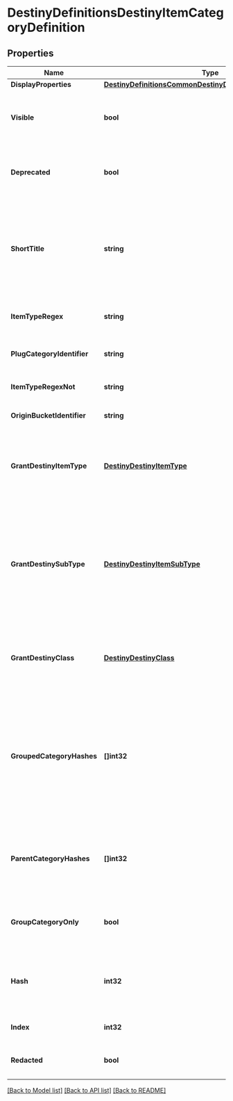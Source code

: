 # DestinyDefinitionsDestinyItemCategoryDefinition

## Properties
Name | Type | Description | Notes
------------ | ------------- | ------------- | -------------
**DisplayProperties** | [**DestinyDefinitionsCommonDestinyDisplayPropertiesDefinition**](Destiny.Definitions.Common.DestinyDisplayPropertiesDefinition.md) |  | [optional] 
**Visible** | **bool** | If True, this category should be visible in UI. Sometimes we make categories that we don&#39;t think are interesting externally. It&#39;s up to you if you want to skip on showing them. | [optional] 
**Deprecated** | **bool** | If True, this category has been deprecated: it may have no items left, or there may be only legacy items that remain in it which are no longer relevant to the game. | [optional] 
**ShortTitle** | **string** | A shortened version of the title. The reason why we have this is because the Armory in German had titles that were too long to display in our UI, so these were localized abbreviated versions of those categories. The property still exists today, even though the Armory doesn&#39;t exist for D2... yet. | [optional] 
**ItemTypeRegex** | **string** | The janky regular expression we used against the item type to try and discern whether the item belongs to this category. | [optional] 
**PlugCategoryIdentifier** | **string** | If the item is a plug, this is the identifier we expect to find associated with it if it is in this category. | [optional] 
**ItemTypeRegexNot** | **string** | If the item type matches this janky regex, it does *not* belong to this category. | [optional] 
**OriginBucketIdentifier** | **string** | If the item belongs to this bucket, it does belong to this category. | [optional] 
**GrantDestinyItemType** | [**DestinyDestinyItemType**](Destiny.DestinyItemType.md) | If an item belongs to this category, it will also receive this item type. This is now how DestinyItemType is populated for items: it used to be an even jankier process, but that&#39;s a story that requires more alcohol. | [optional] 
**GrantDestinySubType** | [**DestinyDestinyItemSubType**](Destiny.DestinyItemSubType.md) | If an item belongs to this category, it will also receive this subtype enum value.  I know what you&#39;re thinking - what if it belongs to multiple categories that provide sub-types?  The last one processed wins, as is the case with all of these \&quot;grant\&quot; enums. Now you can see one reason why we moved away from these enums... but they&#39;re so convenient when they work, aren&#39;t they? | [optional] 
**GrantDestinyClass** | [**DestinyDestinyClass**](Destiny.DestinyClass.md) | If an item belongs to this category, it will also get this class restriction enum value.  See the other \&quot;grant\&quot;-prefixed properties on this definition for my color commentary. | [optional] 
**GroupedCategoryHashes** | **[]int32** | If this category is a \&quot;parent\&quot; category of other categories, those children will have their hashes listed in rendering order here, and can be looked up using these hashes against DestinyItemCategoryDefinition.  In this way, you can build up a visual hierarchy of item categories. That&#39;s what we did, and you can do it too. I believe in you. Yes, you, Carl.  (I hope someone named Carl reads this someday) | [optional] 
**ParentCategoryHashes** | **[]int32** | All item category hashes of \&quot;parent\&quot; categories: categories that contain this as a child through the hierarchy of groupedCategoryHashes. It&#39;s a bit redundant, but having this child-centric list speeds up some calculations. | [optional] 
**GroupCategoryOnly** | **bool** | If true, this category is only used for grouping, and should not be evaluated with its own checks. Rather, the item only has this category if it has one of its child categories. | [optional] 
**Hash** | **int32** | The unique identifier for this entity. Guaranteed to be unique for the type of entity, but not globally.  When entities refer to each other in Destiny content, it is this hash that they are referring to. | [optional] 
**Index** | **int32** | The index of the entity as it was found in the investment tables. | [optional] 
**Redacted** | **bool** | If this is true, then there is an entity with this identifier/type combination, but BNet is not yet allowed to show it. Sorry! | [optional] 

[[Back to Model list]](../README.md#documentation-for-models) [[Back to API list]](../README.md#documentation-for-api-endpoints) [[Back to README]](../README.md)


